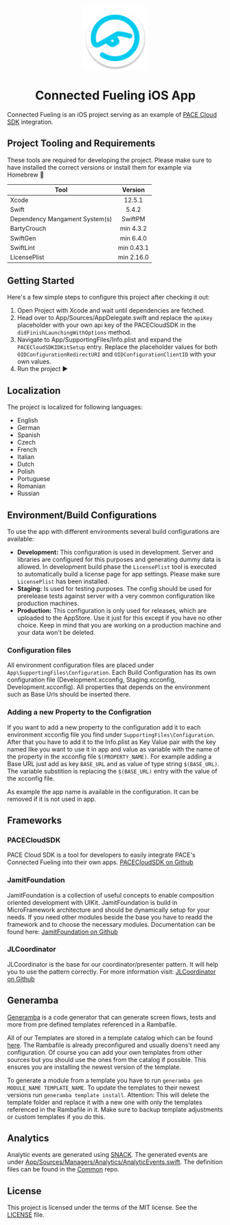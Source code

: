 <div align="center">
    <img src="./icon.png" width="150" height="150" />
    <h1 align="center">Connected Fueling iOS App</h1>
</div>

Connected Fueling is an iOS project serving as an example of [PACE Cloud SDK](https://github.com/pace/cloud-sdk-ios) integration.

## Project Tooling and Requirements

These tools are required for developing the project. Please make sure to have installed the correct versions or install them for example via Homebrew 🍻

| Tool                          | Version        |
| ------------------------------|:-------------: |
| Xcode                         | 12.5.1          |
| Swift                         | 5.4.2           |
| Dependency Mangament System(s)| SwiftPM        |
| BartyCrouch                   | min 4.3.2      |
| SwiftGen                      | min 6.4.0      |
| SwiftLint                     | min 0.43.1     |
| LicensePlist                  | min 2.16.0     |

## Getting Started

Here's a few simple steps to configure this project after checking it out:

1. Open Project with Xcode and wait until dependencies are fetched.
2. Head over to App/Sources/AppDelegate.swift and replace the `apiKey` placeholder with your own api key of the PACECloudSDK in the `didFinishLaunchingWithOptions` method.
3. Navigate to App/SupportingFiles/Info.plist and expand the `PACECloudSDKIDKitSetup` entry. Replace the placeholder values for both `OIDConfigurationRedirectURI` and `OIDConfigurationClientID` with your own values.
4. Run the project ▶️

## Localization

The project is localized for following languages:

* English 
* German 
* Spanish 
* Czech
* French
* Italian
* Dutch
* Polish
* Portuguese
* Romanian
* Russian

## Environment/Build Configurations

To use the app with different environments several build configurations are available:

- **Development:** This configuration is used in development. Server and libraries are configured for this purposes and generating dummy data is allowed. In development build phase the `LicensePlist` tool is executed to automatically build a license page for app settings. Please make sure `LicensePlist` has been installed.
- **Staging:** Is used for testing purposes. The config should be used for prerelease tests against server with a very common configuration like production machines.
- **Production:** This configuration is only used for releases, which are uploaded to the AppStore. Use it just for this except if you have no other choice. Keep in mind that you are working on a production machine and your data won't be deleted. 

### Configuration files

All environment configuration files are placed under `App\SupportingFiles\Configuration`. Each Build Configuration has its own configuration file (Development.xcconfig, Staging.xcconfig, Development.xcconfig). All properties that depends on the environment such as Base Urls should be inserted there.

### Adding a new Property to the Configration

If you want to add a new property to the configuration add it to each environment xcconfig file you find under `SupportingFiles\Configuration`.  After that you have to add it to the Info.plist as Key Value pair with the key named like you want to use it in app and value as variable with the name of the property in the xcconfig file `$(PROPERTY_NAME)`. 
For example adding a Base URL just add as key `BASE_URL` and as value of type string `$(BASE_URL)`. The variable substition is replacing the `$(BASE_URL)` entry with the value of the xcconfig file.

As example the app name is available in the configuration. It can be removed if it is not used in app.

## Frameworks

### PACECloudSDK

PACE Cloud SDK is a tool for developers to easily integrate PACE's Connected Fueling into their own apps. [PACECloudSDK on Github](https://github.com/pace/cloud-sdk-ios)

### JamitFoundation

JamitFoundation is a collection of useful concepts to enable composition oriented development with UIKit. JamitFoundation is build in MicroFramework architecture and should be dynamically setup for your needs. If you need other modules beside the base you have to readd  the framework and to choose the necessary modules. Documentation can be found here: 
[JamitFoundation on Github](https://github.com/JamitLabs/JamitFoundation)

### JLCoordinator

JLCoordinator is the base for our coordinator/presenter pattern. It will help you to use the pattern correctly. For more information visit:
[JLCoordinator on Github](https://github.com/JamitLabs/JLCoordinator)

## Generamba

[Generamba](https://github.com/strongself/Generamba) is a code generator that can generate screen flows, tests and more from pre defined templates referenced in a Rambafile.

All of our Templates are stored in a template catalog which can be found [here](https://git.jamitlabs.net/jamit-labs/iOS/generamba-template-catalog). The Rambafile is already preconfigured and usually doens't need any configuration. Of course you can add your own templates from other sources but you should use the ones from the catalog if possible. This ensures you are installing the newest version of the template.

To generate a module from a template you have to run `generamba gen MODULE_NAME TEMPLATE_NAME`.
To update the templates to their newest versions run `generamba template install`. Attention: This will delete the template folder and replace it with a new one with only the templates referenced in the Rambafile in it. Make sure to backup template adjustments or custom templates if you do this.

## Analytics

Analytic events are generated using [SNACK](https://git.pace.cloud/pace/mobile/common/#api-code-generation). The generated events are under [App/Sources/Managers/Analytics/AnalyticEvents.swift](App/Sources/Managers/Analytics/AnalyticEvents.swift). The definition files can be found in the [Common](https://git.pace.cloud/pace/mobile/common/-/blob/master/definition/cofu/events/v1/events.yaml) repo.

## License

This project is licensed under the terms of the MIT license. See the [LICENSE](/LICENSE) file.
